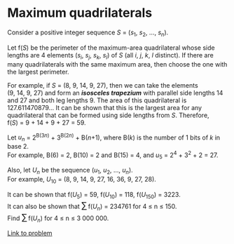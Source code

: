 # Maximum quadrilaterals

<p>Consider a positive integer sequence <var>S</var> = (<var>s</var><sub>1</sub>, <var>s</var><sub>2</sub>, ..., <var>s<sub>n</sub></var>).</p>

<p>Let f(<var>S</var>) be the perimeter of the maximum-area quadrilateral whose side lengths are 4 elements (<var>s<sub>i</sub></var>, <var>s<sub>j</sub></var>, <var>s<sub>k</sub></var>, <var>s<sub>l</sub></var>) of <var>S</var> (all <var>i</var>, <var>j</var>, <var>k</var>, <var>l</var> distinct). If there are many quadrilaterals with the same maximum area, then choose the one with the largest perimeter.</p>

<p>For example, if <var>S</var> = (8, 9, 14, 9, 27), then we can take the elements (9, 14, 9, 27) and form an <dfn title="An isosceles trapezium (US: trapezoid) is a quadrilateral where one pair of opposite sides are parallel and of different lengths, and the other pair has the same length."><b>isosceles trapezium</b></dfn> with parallel side lengths 14 and 27 and both leg lengths 9. The area of this quadrilateral is 127.611470879... It can be shown that this is the largest area for any quadrilateral that can be formed using side lengths from <var>S</var>. Therefore, f(<var>S</var>) = 9 + 14 + 9 + 27 = 59.</p>

<p>Let <var>u<sub>n</sub></var> = 2<sup>B(3<var>n</var>)</sup> + 3<sup>B(2<var>n</var>)</sup> + B(<var>n</var>+1), where B(<var>k</var>) is the number of 1 bits of <var>k</var> in base 2.<br />
For example, B(6) = 2, B(10) = 2 and B(15) = 4, and <var>u</var><sub>5</sub> = 2<sup>4</sup> + 3<sup>2</sup> + 2 = 27.</p>

<p>Also, let <var>U<sub>n</sub></var> be the sequence (<var>u</var><sub>1</sub>, <var>u</var><sub>2</sub>, ..., <var>u<sub>n</sub></var>).<br />
For example, <var>U</var><sub>10</sub> = (8, 9, 14, 9, 27, 16, 36, 9, 27, 28).</p>

<p>It can be shown that f(<var>U</var><sub>5</sub>) = 59, f(<var>U</var><sub>10</sub>) = 118, f(<var>U</var><sub>150</sub>) = 3223.<br />
It can also be shown that <span style="font-size:larger;"><span style="font-size:larger;">∑</span></span> f(<var>U<sub>n</sub></var>) = 234761 for 4 ≤ n ≤ 150.<br />
Find <span style="font-size:larger;"><span style="font-size:larger;">∑</span></span> f(<var>U<sub>n</sub></var>) for 4 ≤ n ≤ 3 000 000.</p>

[Link to problem](https://projecteuler.net/problem=538)
